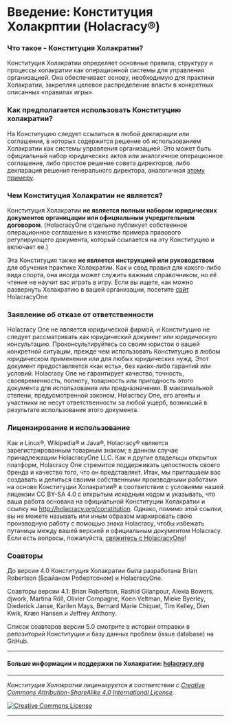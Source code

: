 # Введение: Конституция Холакрптии (Holacracy®)

### Что такое - Конституция Холакратии?

Конституция Холакратии определяет основные правила, структуру и процессы холакратии как операционной системы для управления организацией. Она обеспечивает основу, необходимую для практики Холакратии, закрепляя целевое распределение власти в конкретных описанных «правилах игры».


### Как предполагается использовать Конституцию холакратии?
На Конституцию следует ссылаться в любой декларации или соглашении, в которых содержится решение об использованием Холакратии как системы управления организацией. Это может быть официальный набор юридических актов или аналогичное операционное соглашение, либо простое решение совета директоров, либо декларация решения генерального директора, аналогичная <a href="https://github.com/holacracyone/Holacracy-Constitution-5.0-RUSSIAN/blob/main/Adoption%20Declaration.md" target="_blank">этому примеру</a>.


### Чем Конституция Холакратии не является?
Конституция Холакратии **не является полным набором юридических документов органицации или официальным учредительным договором**. (HolacracyOne отдельно публикует собственное операционное соглашение в качестве примера правового регулирующего документа, который ссылается на эту Конституцию и включает ее.)

Эта Конституция также **не является инструкцией или руководством** для обучения практике Холакратии. Как и свод правил для какого-либо вида спорта, она иногда может служить важным справочником, но её чтение не научит вас играть в игру. Если вы ищете, как можно развернуть Холакратию в вашей организации, посетите <a href="http://holacracy.org" target="_blank">сайт</a> HolacracyOne

### Заявление об отказе от ответственности
Holacracy One не является юридической фирмой, и Конституцию не следует рассматривать как юридический документ или юридическую консультацию. Проконсультируйтесь со своим юристои о вашей конкретной ситуации, прежде чем использовать Конституцию в любом юридическом применении или для любых юридических нужд. Этот документ предоставляется «как есть», без каких-либо гарантий или условий. Holacracy One не гарантирует качество, точность, своевременность, полноту, товарность или пригодность этого документа для использования или предназначения. В максимальной степени, предусмотренной законом, Holacracy One, его агенты и участники не несут ответственности за любой ущерб, возникший в результате использования этого документа.


### Лицензирование и использование
Как и Linux®, Wikipedia® и Java®, Holacracy® является зарегистрированным товарным знаком; в данном случае принадлежащим HolacracyOne LLC. Как и другие владельцы открытых платформ, Holacracy One стремится поддерживать целостность своего бренда и качество того, что он представляет. Итак, мы приглашаем вас создавать и делиться своими собственными производными работами на основе Конституции Холакратии® в соответствии с условиями нашей лицензии CC BY-SA 4.0 с открытым исходным кодом и указывать, что ваша работа основана на официальной Конституции Холакратии и ссылку на http://holacracy.org/constitution. Однако, помимо этой ссылки, вы не можете называть или иным образом маркировать свою производную работу с помощью знака Holacracy, чтобы избежать путаницы между вашей версией и официальным документом Holacracy. Если есть вопросы, пожалуйста, <a href="http://www.holacracy.org/contact/" target="_blank">свяжитесь с HolacracyOne</a>!


### Соавторы
До версии 4.0 Конституция Холакратии была разработана Brian Robertson (Брайаном Робертсоном) и HolacracyOne. 

Соавторы версии 4.1: Brian Robertson, Rashid Gilanpour, Alexia Bowers, djwork, Martina Röll, Olivier Compagne, Koen Veltman, Mieke Byerley, Diederick Janse, Karilen Mays, Bernard Marie Chiquet, Tim Kelley, Dien Kwik, Kræn Hansen и Jeffrey Anthony.

Список соавторов версии 5.0 смотрите в истории отправки в репозиторий Конституции и базу данных проблем (issue database) на GitHub.

---

#### Больше информации и поддержки по Холакратии: <a href="http://holacracy.org" target="_blank">holacracy.org</a>

---

*_Конституция Холакратии лицензируется в соответствии с <a rel="license" href="http://creativecommons.org/licenses/by-sa/4.0/">Creative Commons Attribution-ShareAlike 4.0 International License</a>._*

<a rel="license" href="http://creativecommons.org/licenses/by-sa/4.0/" target="_blank"><img alt="Creative Commons License" style="border-width:0" src="https://i.creativecommons.org/l/by-sa/4.0/88x31.png" /></a> 

---
